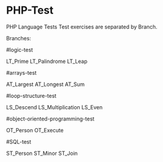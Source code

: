 # PHP-Test
PHP Language Tests
Test exercises are separated by Branch.

Branches:

#logic-test

LT_Prime
LT_Palindrome
LT_Leap

#arrays-test

AT_Largest
AT_Longest
AT_Sum


#loop-structure-test

LS_Descend
LS_Multiplication
LS_Even

#object-oriented-programming-test

OT_Person
OT_Execute

#SQL-test

ST_Person
ST_Minor
ST_Join
